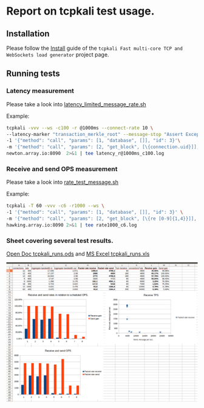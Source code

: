 # Report on tcpkali test usage.

## Installation
Please follow the [Install](https://github.com/satori-com/tcpkali#install) guide of the `tcpkali Fast multi-core TCP and WebSockets load generator` project page.

## Running tests

### Latency measurement
Please take a look into [latency_limited_message_rate.sh](tcpkali/latency_limited_message_rate.sh)

Example:
```sh
tcpkali -vvv --ws -c100 -r @1000ms --connect-rate 10 \
--latency-marker "transaction_merkle_root" --message-stop "Assert Exception" \
-1 '{"method": "call", "params": [1, "database", []], "id": 3}'\
-m '{"method": "call", "params": [2, "get_block", [\{connection.uid}]], "id": 7}'\
newton.array.io:8090  2>&1 | tee latency_r@1000ms_c100.log
```

### Receive and send OPS measurement
Please take a look into [rate_test_message.sh](tcpkali/rate_test_message.sh)

Example:
```sh
tcpkali -T 60 -vvv -c6 -r1000 --ws \
-1 '{"method": "call", "params": [1, "database", []], "id": 3}' \
-m '{"method": "call", "params": [2, "get_block", [\{re [0-9]{1,4}}]], "id": 7}' \
hawking.array.io:8090 2>&1 | tee rate1000_c6.log
```

### Sheet covering several test results.
[Open Doc tcpkali_runs.ods](tcpkali/tcpkali_runs.ods) and [MS Excel tcpkali_runs.xls](tcpkali/tcpkali_runs.xls)

![Screenshot of sheet covering several test results.](tcpkali/sheet.png)
